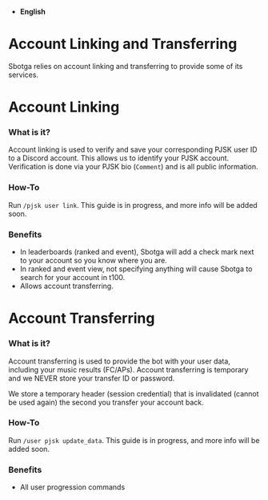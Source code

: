 - **English**

# Account Linking and Transferring
Sbotga relies on account linking and transferring to provide some of its services.

# Account Linking
### What is it?
Account linking is used to verify and save your corresponding PJSK user ID to a Discord account. This allows us to identify your PJSK account. Verification is done via your PJSK bio (`Comment`) and is all public information.
### How-To
Run `/pjsk user link`. This guide is in progress, and more info will be added soon.
### Benefits
- In leaderboards (ranked and event), Sbotga will add a check mark next to your account so you know where you are.
- In ranked and event view, not specifying anything will cause Sbotga to search for your account in t100.
- Allows account transferring.

# Account Transferring
### What is it?
Account transferring is used to provide the bot with your user data, including your music results (FC/APs). Account transferring is temporary and we NEVER store your transfer ID or password.

We store a temporary header (session credential) that is invalidated (cannot be used again) the second you transfer your account back.
### How-To
Run `/user pjsk update_data`. This guide is in progress, and more info will be added soon.
### Benefits
- All user progression commands
